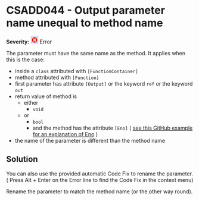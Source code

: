 # CSADD044 - Output parameter name unequal to method name

**Severity:** ![Error](../images/Error.png) Error

The parameter must have the same name as the method.
It applies when this is the case:

* inside a `class` attributed with `[FunctionContainer]`
* method attributed with `[Function]`
* first parameter has attribute `[Output]` or the keyword `ref` or the keyword `out`
* return value of method is
	* either
		* `void`
	* or
		* `bool`
		* and the method has the attribute `[Eno]` ( [see this GitHub example for an explanation of Eno](https://github.com/PLCnext/CSharpExamples/blob/master/PLCnext_CSharpExamples/13_EN_ENO/EN_ENO.md) )
* the name of the parameter is different than the method name




## Solution

You can also use the provided automatic Code Fix to rename the parameter. ( Press Alt + Enter on the Error line to find the Code Fix in the context menu) 


Rename the parameter to match the method name (or the other way round).